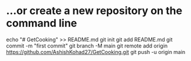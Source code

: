 # …or create a new repository on the command line
echo "# GetCooking" >> README.md
git init
git add README.md
git commit -m "first commit"
git branch -M main
git remote add origin https://github.com/AshishKohad27/GetCooking.git
git push -u origin main
